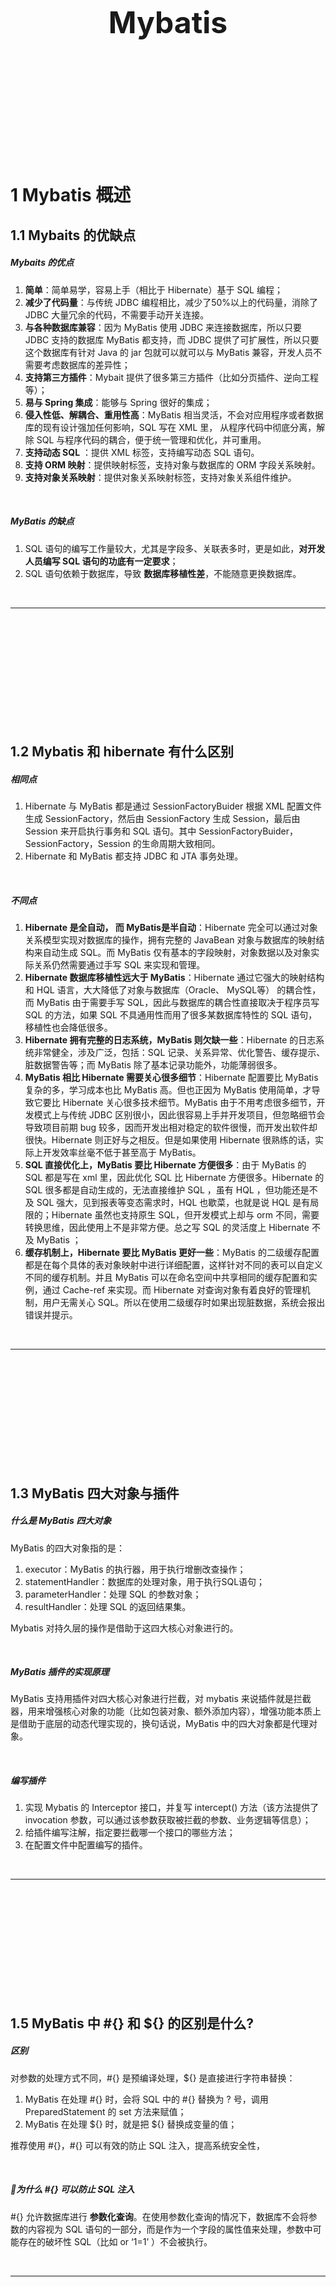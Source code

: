 <div STYLE="page-break-after: always;">
	<br>
    <br>
    <br>
    <br>
    <br>
    <br>
    <br>
    <br>
    <br>
    <br>
	<center><h3><font size="20px">
        Mybatis
    </font></h3></center>
	<br>
    <br>
    <br>
    <br>
    <br>
    <br>
    <br>
    <br>
    <br>
    <br>
</div>


# 1	Mybatis 概述

## 1.1	Mybaits 的优缺点

##### Mybaits 的优点

1. **简单**：简单易学，容易上手（相比于 Hibernate）基于 SQL 编程；
2. **减少了代码量**：与传统 JDBC 编程相比，减少了50%以上的代码量，消除了 JDBC 大量冗余的代码，不需要手动开关连接。
3. **与各种数据库兼容**：因为 MyBatis 使用 JDBC 来连接数据库，所以只要 JDBC 支持的数据库 MyBatis 都支持，而 JDBC 提供了可扩展性，所以只要这个数据库有针对 Java 的 jar 包就可以就可以与 MyBatis 兼容，开发人员不需要考虑数据库的差异性；
4. **支持第三方插件**：Mybait 提供了很多第三方插件（比如分页插件、逆向工程等）；
5. **易与 Spring 集成**：能够与 Spring 很好的集成；
6. **侵入性低、解耦合、重用性高**：MyBatis 相当灵活，不会对应用程序或者数据库的现有设计强加任何影响，SQL 写在 XML 里， 从程序代码中彻底分离，解除 SQL 与程序代码的耦合，便于统一管理和优化，并可重用。
7. **支持动态 SQL** ：提供 XML 标签，支持编写动态 SQL 语句。
8. **支持 ORM 映射**：提供映射标签，支持对象与数据库的 ORM 字段关系映射。
9. **支持对象关系映射**：提供对象关系映射标签，支持对象关系组件维护。

<br>

##### MyBatis 的缺点

1. SQL 语句的编写工作量较大，尤其是字段多、关联表多时，更是如此，**对开发人员编写 SQL 语句的功底有一定要求**；
2. SQL 语句依赖于数据库，导致 **数据库移植性差**，不能随意更换数据库。

<br>

----

<div STYLE="page-break-after: always;"><br>
    <br>
    <br>
    <br>
    <br>
    <br>
    <br>
    <br>
    <br>
    <br></div>

## 1.2	Mybatis 和 hibernate 有什么区别

##### 相同点

1. Hibernate 与 MyBatis 都是通过 SessionFactoryBuider 根据 XML 配置文件生成 SessionFactory，然后由 SessionFactory 生成 Session，最后由 Session 来开启执行事务和 SQL 语句。其中 SessionFactoryBuider，SessionFactory，Session 的生命周期大致相同。
2. Hibernate 和 MyBatis 都支持 JDBC 和 JTA 事务处理。

<br>

##### 不**同点**

1. **Hibernate 是全自动， 而 MyBatis是半自动**：Hibernate 完全可以通过对象关系模型实现对数据库的操作，拥有完整的 JavaBean 对象与数据库的映射结构来自动生成 SQL。而 MyBatis 仅有基本的字段映射，对象数据以及对象实际关系仍然需要通过手写 SQL 来实现和管理。
2. **Hibernate 数据库移植性远大于 MyBatis**：Hibernate 通过它强大的映射结构和 HQL 语言，大大降低了对象与数据库（Oracle、 MySQL等） 的耦合性，而 MyBatis 由于需要手写 SQL，因此与数据库的耦合性直接取决于程序员写 SQL 的方法，如果 SQL 不具通用性而用了很多某数据库特性的 SQL 语句，移植性也会降低很多。
3. **Hibernate 拥有完整的日志系统，MyBatis 则欠缺一些**：Hibernate 的日志系统非常健全，涉及广泛，包括：SQL 记录、关系异常、优化警告、缓存提示、脏数据警告等；而 MyBatis 除了基本记录功能外，功能薄弱很多。
4. **MyBatis 相比 Hibernate 需要关心很多细节**：Hibernate 配置要比 MyBatis 复杂的多，学习成本也比 MyBatis 高。但也正因为 MyBatis 使用简单，才导致它要比 Hibernate 关心很多技术细节。MyBatis 由于不用考虑很多细节，开发模式上与传统 JDBC 区别很小，因此很容易上手并开发项目，但忽略细节会导致项目前期 bug 较多，因而开发出相对稳定的软件很慢，而开发出软件却很快。Hibernate 则正好与之相反。但是如果使用 Hibernate 很熟练的话，实际上开发效率丝毫不低于甚至高于 MyBatis。
5. **SQL 直接优化上，MyBatis 要比 Hibernate 方便很多**：由于 MyBatis 的 SQL 都是写在 xml 里，因此优化 SQL 比 Hibernate 方便很多。Hibernate 的 SQL 很多都是自动生成的，无法直接维护 SQL ，虽有 HQL ，但功能还是不及 SQL 强大，见到报表等变态需求时，HQL 也歇菜，也就是说 HQL 是有局限的；Hibernate 虽然也支持原生 SQL，但开发模式上却与 orm 不同，需要转换思维，因此使用上不是非常方便。总之写 SQL 的灵活度上 Hibernate 不及 MyBatis ；
6. **缓存机制上，Hibernate 要比 MyBatis 更好一些**：MyBatis 的二级缓存配置都是在每个具体的表对象映射中进行详细配置，这样针对不同的表可以自定义不同的缓存机制。并且 MyBatis 可以在命名空间中共享相同的缓存配置和实例，通过 Cache-ref 来实现。而 Hibernate 对查询对象有着良好的管理机制，用户无需关心 SQL。所以在使用二级缓存时如果出现脏数据，系统会报出错误并提示。

<br>

---

<div STYLE="page-break-after: always;"><br>
    <br>
    <br>
    <br>
    <br>
    <br>
    <br>
    <br>
    <br>
    <br></div>

## 1.3	MyBatis 四大对象与插件

##### 什么是 MyBatis 四大对象

MyBatis 的四大对象指的是：

1. executor：MyBatis 的执行器，用于执行增删改查操作；
2. statementHandler：数据库的处理对象，用于执行SQL语句；
3. parameterHandler：处理 SQL 的参数对象；
4. resultHandler：处理 SQL 的返回结果集。

Mybatis 对持久层的操作是借助于这四大核心对象进行的。

<br>

##### MyBatis 插件的实现原理

MyBatis 支持用插件对四大核心对象进行拦截，对 mybatis 来说插件就是拦截器，用来增强核心对象的功能（比如包装对象、额外添加内容），增强功能本质上是借助于底层的动态代理实现的，换句话说，MyBatis 中的四大对象都是代理对象。

<br>

##### 编写插件

1. 实现 Mybatis 的 Interceptor 接口，并复写 intercept() 方法（该方法提供了 invocation 参数，可以通过该参数获取被拦截的参数、业务逻辑等信息）；
2. 给插件编写注解，指定要拦截哪一个接口的哪些方法；
3. 在配置文件中配置编写的插件。

<br>

---

<div STYLE="page-break-after: always;"><br>
    <br>
    <br>
    <br>
    <br>
    <br>
    <br>
    <br>
    <br>
    <br></div>

## 1.5	MyBatis 中 #{} 和 ${} 的区别是什么?

##### 区别

对参数的处理方式不同，\#{} 是预编译处理，${} 是直接进行字符串替换：

1. MyBatis 在处理 #{} 时，会将 SQL 中的 #{} 替换为 ? 号，调用 PreparedStatement 的 set 方法来赋值；
2. MyBatis 在处理 \${} 时，就是把 \${} 替换成变量的值；

推荐使用 \#{}，\#{} 可以有效的防止 SQL 注入，提高系统安全性，

<br>

##### 📌为什么 \#{} 可以防止 SQL  注入

\#{} 允许数据库进行 **参数化查询**。在使用参数化查询的情况下，数据库不会将参数的内容视为 SQL 语句的一部分，而是作为一个字段的属性值来处理，参数中可能存在的破坏性 SQL（比如 or ‘1=1’ ）不会被执行。

<br>

---

<div STYLE="page-break-after: always;"><br>
    <br>
    <br>
    <br>
    <br>
    <br>
    <br>
    <br>
    <br>
    <br></div>

# 附录

##### 参考资料

- [1.1	二级标题](#1.1	二级标题)——[参考资料名](地址) 发布于 【0000/00/00】；

<br>